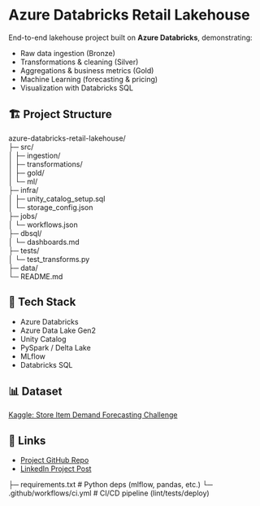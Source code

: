 # Azure Databricks Retail Lakehouse

End-to-end lakehouse project built on **Azure Databricks**, demonstrating:
- Raw data ingestion (Bronze)
- Transformations & cleaning (Silver)
- Aggregations & business metrics (Gold)
- Machine Learning (forecasting & pricing)
- Visualization with Databricks SQL

## 🏗️ Project Structure

azure-databricks-retail-lakehouse/  
├─ src/  
│  ├─ ingestion/  
│  ├─ transformations/  
│  ├─ gold/  
│  └─ ml/  
├─ infra/  
│  ├─ unity_catalog_setup.sql  
│  └─ storage_config.json  
├─ jobs/  
│  └─ workflows.json  
├─ dbsql/  
│  └─ dashboards.md  
├─ tests/  
│  └─ test_transforms.py  
├─ data/  
└─ README.md

## 🚀 Tech Stack
- Azure Databricks
- Azure Data Lake Gen2
- Unity Catalog
- PySpark / Delta Lake
- MLflow
- Databricks SQL

## 📊 Dataset
[Kaggle: Store Item Demand Forecasting Challenge](https://www.kaggle.com/competitions/demand-forecasting-kernels-only/data)

## 🔗 Links
- [Project GitHub Repo](#)
- [LinkedIn Project Post](#)

├─ requirements.txt            # Python deps (mlflow, pandas, etc.)
└─ .github/workflows/ci.yml    # CI/CD pipeline (lint/tests/deploy)
